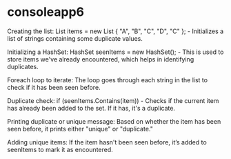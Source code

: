 # consoleapp6
Creating the list: List<string> items = new List<string> { "A", "B", "C", "D", "C" }; - Initializes a list of strings containing some duplicate values.

Initializing a HashSet: HashSet<string> seenItems = new HashSet<string>(); - This is used to store items we've already encountered, which helps in identifying duplicates.

Foreach loop to iterate: The loop goes through each string in the list to check if it has been seen before.

Duplicate check: if (seenItems.Contains(item)) - Checks if the current item has already been added to the set. If it has, it's a duplicate.

Printing duplicate or unique message: Based on whether the item has been seen before, it prints either "unique" or "duplicate."

Adding unique items: If the item hasn't been seen before, it’s added to seenItems to mark it as encountered.
